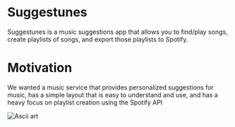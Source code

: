 # Suggestunes
Suggestunes is a music suggestions app that allows you to find/play songs, create playlists of songs, and export those playlists to Spotify.

# Motivation
We wanted a music service that provides personalized suggestions for music, has a simple layout that is easy to understand and use, and has a heavy focus on playlist creation using the Spotify API

![Ascii art](https://user-images.githubusercontent.com/111535512/235829606-64adabfe-4193-4176-8c81-5ccdd5f6bf0a.png)
